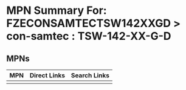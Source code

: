 



# MPN Summary For: FZECONSAMTECTSW142XXGD > con-samtec : TSW-142-XX-G-D

## MPNs
  

|MPN|Direct Links|Search Links|
| :--- | :--- | :--- |
||||
